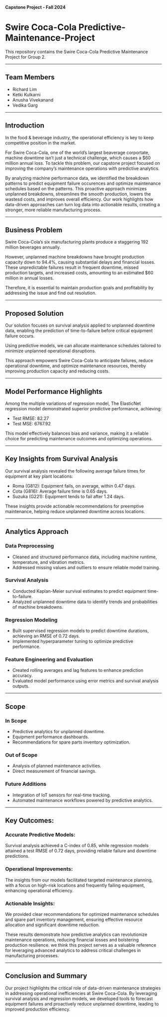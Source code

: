 **Capstone Project - Fall 2024**

# Swire Coca-Cola Predictive-Maintenance-Project
This repository contains the Swire Coca-Cola Predictive Maintenance Project for Group 2.

---

## Team Members
- Richard Lim
- Ketki Kulkarni
- Anusha Vivekanand
- Vedika Garg

---

## Introduction
In the food & beverage industry, the operational efficiency is key to keep competitive position in the market. 

For Swire Coca-Cola, one of the world’s largest beaverage corportate, machine downtime isn’t just a technical challenge, which causes a $60 million annual loss. To tackle this problem, our capstone project focused on improving the company’s maintenance operations with predictive analytics.

By analyzing machine performance data, we identified the breakdown patterns to predict equipment failure occurences and optimize maintenance schedules based on the patterns. This proactive approach minimizes unplanned breakdowns, streamlines the smooth production, lowers the wastesd costs, and improves overall efficiency. Our work highlights how data-driven approaches can turn log data into actionable results, creating a stronger, more reliable manufacturing process.

---

## Business Problem
Swire Coca-Cola’s six manufacturing plants produce a staggering 192 million beverages annually. 

However, unplanned machine breakdowns have brought production capacity down to 94.4%, causing substantial delays and financial losses. These unpredictable failures result in frequent downtime, missed production targets, and increased costs, amounting to an estimated $60 million in annual losses. 

Therefore, it is essential to maintain production goals and profitability by addressing the issue and find out resolution.

---

## Proposed Solution
Our solution focuses on survival analysis applied to unplanned downtime data, enabling the prediction of time-to-failure before critical equipment failure occurs. 

Using predictive models, we can allocate maintenance schedules tailored to minimize unplanned operational disruptions. 

This approach empowers Swire Coca-Cola to anticipate failures, reduce operational downtime, and optimize maintenance resources, thereby improving production capacity and reducing costs.

---

## Model Performance Highlights
Among the multiple variations of regression model, The ElasticNet regression model demonstrated superior predictive performance, achieving:

- Test RMSE: 82.27
- Test MSE: 6767.92

This model effectively balances bias and variance, making it a reliable choice for predicting maintenance outcomes and optimizing operations.

---
## Key Insights from Survival Analysis
Our survival analysis revealed the following average failure times for equipment at key plant locations:

- Roma (G812): Equipment fails, on average, within 0.47 days.
- Cota (G816): Average failure time is 0.65 days.
- Suzuka (G221): Equipment tends to fail after 1.24 days.

These insights provide actionable recommendations for preemptive maintenance, helping reduce unplanned downtime across locations.

---

## Analytics Approach

### Data Preprocessing
- Cleaned and structured performance data, including machine runtime, temperature, and vibration metrics.
- Addressed missing values and outliers to ensure reliable model training.

### Survival Analysis
- Conducted Kaplan-Meier survival estimates to predict equipment time-to-failure.
- Analyzed unplanned downtime data to identify trends and probabilities of machine breakdowns.

### Regression Modeling
- Built supervised regression models to predict downtime durations, achieving an RMSE of 0.72 days.
- Implemented hyperparameter tuning to optimize predictive performance.

### Feature Engineering and Evaluation
- Created rolling averages and lag features to enhance prediction accuracy.
- Evaluated model performance using error metrics and survival analysis outputs.

---

## Scope
### In Scope
- Predictive analytics for unplanned downtime.
- Equipment performance dashboards.
- Recommendations for spare parts inventory optimization.

### Out of Scope
- Analysis of planned maintenance activities.
- Direct measurement of financial savings.

### Future Additions
- Integration of IoT sensors for real-time tracking.
- Automated maintenance workflows powered by predictive analytics.


---
## Key Outcomes:

### Accurate Predictive Models: 
Survival analysis achieved a C-index of 0.85, while regression models attained a test RMSE of 0.72 days, providing reliable failure and downtime predictions.

### Operational Improvements:
The insights from our models facilitated targeted maintenance planning, with a focus on high-risk locations and frequently failing equipment, enhancing operational efficiency.

### Actionable Insights: 
We provided clear recommendations for optimized maintenance schedules and spare part inventory management, ensuring effective resource allocation and significant downtime reduction.

These results demonstrate how predictive analytics can revolutionize maintenance operations, reducing financial losses and bolstering production resilience. we think this project serves as a valuable reference for leveraging advanced analytics to address critical challenges in manufacturing processes.

---

## Conclusion and Summary

Our project highlights the critical role of data-driven maintenance strategies in addressing operational inefficiencies at Swire Coca-Cola. By leveraging survival analysis and regression models, we developed tools to forecast equipment failures and proactively reduce unplanned downtime, leading to improved production efficiency.


